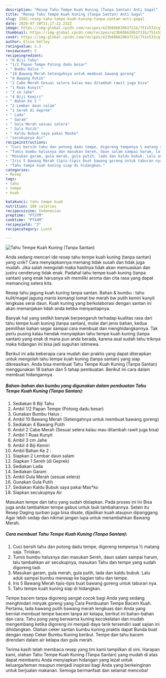 ```yaml
---
description: "Resep Tahu Tempe Kuah Kuning (Tanpa Santan) Anti Gagal"
title: "Resep Tahu Tempe Kuah Kuning (Tanpa Santan) Anti Gagal"
slug: 2502-resep-tahu-tempe-kuah-kuning-tanpa-santan-anti-gagal
date: 2020-07-30T11:17:22.232Z
image: https://img-global.cpcdn.com/recipes/e23b68b620b1f11b/751x532cq70/tahu-tempe-kuah-kuning-tanpa-santan-foto-resep-utama.jpg
thumbnail: https://img-global.cpcdn.com/recipes/e23b68b620b1f11b/751x532cq70/tahu-tempe-kuah-kuning-tanpa-santan-foto-resep-utama.jpg
cover: https://img-global.cpcdn.com/recipes/e23b68b620b1f11b/751x532cq70/tahu-tempe-kuah-kuning-tanpa-santan-foto-resep-utama.jpg
author: Elsie Kelley
ratingvalue: 3.3
reviewcount: 5
recipeingredient:
- "6 Biji Tahu"
- "1/2 Papan Tempe Potong dadu besar"
- " Bumbu Halus "
- "10 Bawang Merah Setengahnya untuk membuat bawang goreng"
- "4 Bawang Putih"
- "2 Cabe Merah Sesuai selera kalau mau ditambah rawit juga bisa"
- "1 Ruas Kunyit"
- "3 cm Jahe"
- "4 Biji Kemiri"
- " Bahan Ke 2 "
- "2 Lembar daun salam"
- "1 Sereh di Geprek"
- " Lada"
- " Garam"
- " Gula Merah sesuai selera"
- " Gula Putih"
- " Kaldu Bubuk saya pakai Masko"
- "secukupnya Air"
recipeinstructions:
- "Cuci bersih tahu dan potong dadu tempe, digoreng tempenya ½ matang saja. Tiriskan."
- "Tumis bumbu halusnya dan masukan Sereh, daun salam sampai harum, lalu tambahkan air secukupnya, masukan Tahu dan tempe yang sudah digoreng tadi."
- "Masukan garam, gula merah, gula putih, lada dan kaldu bubuk. Lalu aduk sampai bumbu meresap ke bagian tahu dan tempe."
- "Iris 5 Bawang Merah tipis-tipis buat bawang goreng untuk taburan nya."
- "Tahu tempe kuah kuning siap di hidangkan."
categories:
- Resep
tags:
- tahu
- tempe
- kuah

katakunci: tahu tempe kuah 
nutrition: 109 calories
recipecuisine: Indonesian
preptime: "PT37M"
cooktime: "PT44M"
recipeyield: "3"
recipecategory: Lunch

---
```



![Tahu Tempe Kuah Kuning (Tanpa Santan)](https://img-global.cpcdn.com/recipes/e23b68b620b1f11b/751x532cq70/tahu-tempe-kuah-kuning-tanpa-santan-foto-resep-utama.jpg)

Anda sedang mencari ide resep tahu tempe kuah kuning (tanpa santan) yang unik? Cara menyiapkannya memang tidak susah dan tidak juga mudah. Jika salah mengolah maka hasilnya tidak akan memuaskan dan justru cenderung tidak enak. Padahal tahu tempe kuah kuning (tanpa santan) yang enak harusnya sih memiliki aroma dan cita rasa yang dapat memancing selera kita.

Resep tahu jagung kuah kuning tanpa santan. Bahan &amp; bumbu : tahu kulit/magel jagung manis kemangi tomat bw merah bw putih kemiri kunyit lengkuas serai daun. Kuah kuning yang berkolaborasi dengan santan ini akan memanjakan lidah anda ketika menyantapnya.

Banyak hal yang sedikit banyak berpengaruh terhadap kualitas rasa dari tahu tempe kuah kuning (tanpa santan), mulai dari jenis bahan, kedua pemilihan bahan segar sampai cara membuat dan menghidangkannya. Tak perlu pusing kalau hendak menyiapkan tahu tempe kuah kuning (tanpa santan) yang enak di mana pun anda berada, karena asal sudah tahu triknya maka hidangan ini bisa jadi suguhan istimewa.


Berikut ini ada beberapa cara mudah dan praktis yang dapat diterapkan untuk mengolah tahu tempe kuah kuning (tanpa santan) yang siap dikreasikan. Anda bisa membuat Tahu Tempe Kuah Kuning (Tanpa Santan) menggunakan 18 bahan dan 5 tahap pembuatan. Berikut ini cara dalam membuat hidangannya.

<!--inarticleads1-->

##### Bahan-bahan dan bumbu yang digunakan dalam pembuatan Tahu Tempe Kuah Kuning (Tanpa Santan):

1. Sediakan 6 Biji Tahu
1. Ambil 1/2 Papan Tempe (Potong dadu besar)
1. Gunakan  Bumbu Halus :
1. Ambil 10 Bawang Merah (Setengahnya untuk membuat bawang goreng)
1. Sediakan 4 Bawang Putih
1. Ambil 2 Cabe Merah (Sesuai selera kalau mau ditambah rawit juga bisa)
1. Ambil 1 Ruas Kunyit
1. Ambil 3 cm Jahe
1. Ambil 4 Biji Kemiri
1. Ambil  Bahan Ke 2 :
1. Siapkan 2 Lembar daun salam
1. Siapkan 1 Sereh (di Geprek)
1. Sediakan  Lada
1. Sediakan  Garam
1. Ambil  Gula Merah (sesuai selera)
1. Gunakan  Gula Putih
1. Sediakan  Kaldu Bubuk saya pakai Mas*ko
1. Siapkan secukupnya Air


Masukan tempe dan tahu yang sudah disiapkan. Pada proses ini Ini Bisa juga anda tambahkan tempe gabus untuk lauk tambahannya. Selain itu Resep Daging qurban juga bisa disate, dijadikan kuah ataupun dipanggang. Agar lebih sedap dan nikmat jangan lupa untuk menambahkan Bawang Merah. 

<!--inarticleads2-->

##### Cara membuat Tahu Tempe Kuah Kuning (Tanpa Santan):

1. Cuci bersih tahu dan potong dadu tempe, digoreng tempenya ½ matang saja. Tiriskan.
1. Tumis bumbu halusnya dan masukan Sereh, daun salam sampai harum, lalu tambahkan air secukupnya, masukan Tahu dan tempe yang sudah digoreng tadi.
1. Masukan garam, gula merah, gula putih, lada dan kaldu bubuk. Lalu aduk sampai bumbu meresap ke bagian tahu dan tempe.
1. Iris 5 Bawang Merah tipis-tipis buat bawang goreng untuk taburan nya.
1. Tahu tempe kuah kuning siap di hidangkan.


Tempe bacem tanpa digoreng sangat cocok bagi Anda yang sedang menghindari minyak goreng yang Cara Pembuatan Tempe Bacem Kuah. Pertama, lada bawang putih bawang merah lengkuas dan Anda yang berniat membuat tempe bacem tanpa air kelapa, berikut ini bahan-bahan dan cara. Tahu pong yang berwarna kuning kecokelatan dan mudah mengembang ketika digoreng ini menjadi daya tarik tersendiri saat sajian ini dihidangkan. Olahan ceker santan bumbu kuning praktis dapat Bunda buat dengan resep Ceker Bumbu Kuning berikut. Tempe dan tahu bacem direndam dalam air kelapa dan gula merah. 

Terima kasih telah membaca resep yang tim kami tampilkan di sini. Harapan kami, olahan Tahu Tempe Kuah Kuning (Tanpa Santan) yang mudah di atas dapat membantu Anda menyiapkan hidangan yang lezat untuk keluarga/teman maupun menjadi inspirasi bagi Anda yang berkeinginan untuk berjualan makanan. Semoga bermanfaat dan selamat mencoba!
